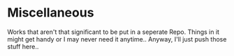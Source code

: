 # Miscellaneous
 Works that aren't that significant to be put in a seperate Repo.  Things in it might get handy or I may never need it anytime.. Anyway, I'll just push those stuff here.. 
